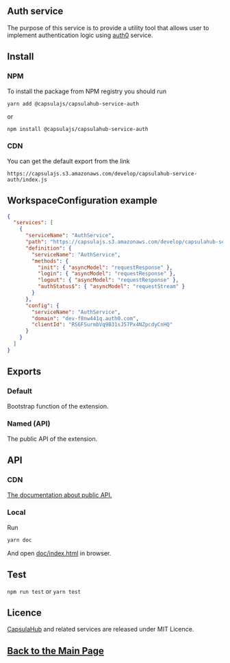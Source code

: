 ## Auth service

The purpose of this service is to provide a utility tool that allows user to implement authentication logic using [auth0](https://auth0.com/) service.

## Install

### NPM

To install the package from NPM registry you should run

    yarn add @capsulajs/capsulahub-service-auth

or

    npm install @capsulajs/capsulahub-service-auth

### CDN

You can get the default export from the link

    https://capsulajs.s3.amazonaws.com/develop/capsulahub-service-auth/index.js

## WorkspaceConfiguration example

```json
{
  "services": [
    {
      "serviceName": "AuthService",
      "path": "https://capsulajs.s3.amazonaws.com/develop/capsulahub-service-auth/index.js",
      "definition": {
        "serviceName": "AuthService",
        "methods": {
          "init": { "asyncModel": "requestResponse" },
          "login": { "asyncModel": "requestResponse" },
          "logout": { "asyncModel": "requestResponse" },
          "authStatus$": { "asyncModel": "requestStream" }
        }
      },
      "config": {
        "serviceName": "AuthService",
        "domain": "dev-f8nw441q.auth0.com",
        "clientId": "RS6FSurmbVq9B31sJ57Px4NZpcdyCnHQ"
      }
    }
  ]
}
```

## Exports

### Default

Bootstrap function of the extension.

### Named (API)

The public API of the extension.

## API

### CDN

[The documentation about public API.](https://capsulajs.s3.amazonaws.com/develop/capsulahub-service-auth/doc/index.html)

### Local

Run 

```bash
yarn doc
```
And open [doc/index.html](./doc/index.html) in browser.

## Test

`npm run test` or `yarn test`

## Licence

[CapsulaHub](https://github.com/capsulajs/capsulahub) and related services are released under MIT Licence.

## [Back to the Main Page](../../README.md)
